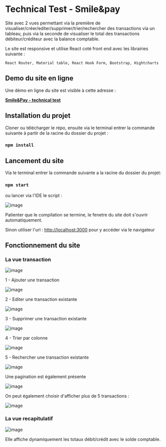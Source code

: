 # Technical Test - Smile&pay

Site avec 2 vues permettant via la première de visualiser/créer/editer/supprimer/trier/rechercher des transactions via un tableau, puis via la seconde de visualiser le total des transactions débiteur/créditeur avec la balance comptable.

Le site est responsive et utilise React coté front end avec les librairies suivante : 
```
React Router, Material table, React Hook Form, Bootstrap, Hightcharts
```

## Demo du site en ligne
Une démo en ligne du site est visible à cette adresse :

**[Smile&Pay - technical test](https://transactions-pi.vercel.app/)**

## Installation du projet
Cloner ou télécharger le répo, ensuite via le terminal entrer la commande suivante à partir de la racine du dossier du projet : 

### `npm install`

## Lancement du site

Via le terminal entrer la commande suivante a la racine du dossier du  projet: 

### `npm start`

ou lancer via l'IDE le script :

![image](https://user-images.githubusercontent.com/97733746/160355986-e26c2347-b79c-475e-a585-494e292c2d5d.png)

Patienter que le compilation se termine, le fenetre du site doit s'ouvrir automatiquement.

Sinon utiliser l'url : [http://localhost:3000](http://localhost:3000) pour y accéder via le navigateur

## Fonctionnement du site

### La vue transaction

![image](https://user-images.githubusercontent.com/97733746/160356365-f68463bb-2902-42dc-9ea0-bde38df4bd41.png)

1 - Ajouter une transaction

![image](https://user-images.githubusercontent.com/97733746/160356417-89f430f3-b3ee-4ea0-8c9f-171b9fc0f92b.png)

2 - Editer une transaction existante

![image](https://user-images.githubusercontent.com/97733746/160356442-cafc1851-9cfc-454c-9e12-6358e5523b1c.png)

3 - Supprimer une transaction existante

![image](https://user-images.githubusercontent.com/97733746/160356519-f2b36259-e923-4800-bfdd-9882e98245ba.png)

4 - Trier par colonne

![image](https://user-images.githubusercontent.com/97733746/160356566-795659e0-9589-41d6-bb6a-5088c384a984.png)

5 - Rechercher une transaction existante

![image](https://user-images.githubusercontent.com/97733746/160356584-88191283-b45a-4bd7-a97c-cbc7e89536e3.png)

Une pagination est également présente 

![image](https://user-images.githubusercontent.com/97733746/160356694-6cd7b4cf-ea9e-4da6-a2be-3218b45932d8.png)

On peut également choisir d'afficher plus de 5 transactions :

![image](https://user-images.githubusercontent.com/97733746/160356776-efb15b6f-0893-4573-a856-b87809e6e482.png)

### La vue recapitulatif

![image](https://user-images.githubusercontent.com/97733746/160357030-c64d526a-f849-46e6-8c20-cabfc269d182.png)

Elle affiche dynamiquement les totaux débit/crédit avec le solde comptable.
